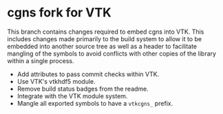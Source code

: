# cgns fork for VTK

This branch contains changes required to embed cgns into VTK. This includes
changes made primarily to the build system to allow it to be embedded into
another source tree as well as a header to facilitate mangling of the symbols
to avoid conflicts with other copies of the library within a single process.

  * Add attributes to pass commit checks within VTK.
  * Use VTK's vtkhdf5 module.
  * Remove build status badges from the readme.
  * Integrate with the VTK module system.
  * Mangle all exported symbols to have a `vtkcgns_` prefix.
